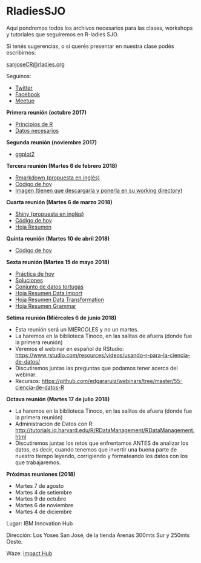 # RladiesSJO

Aquí pondremos todos los archivos necesarios para las clases, workshops y tutoriales que seguiremos en R-ladies SJO.

Si tenés sugerencias, o si querés presentar en nuestra clase podés escribirnos:

sanjoseCR@rladies.org 

Seguinos: 
- [Twitter](https://twitter.com/RladiesCR)
- [Facebook](https://www.facebook.com/R-Ladies-San-Jos%C3%A9-CR-113831192660935/)
- [Meetup](https://www.meetup.com/rladies-san-jose)

**Primera reunión (octubre 2017)**

- [Principios de R](https://github.com/malfaro2/RladiesSJO/blob/master/Rladies.R)
- [Datos necesarios](https://github.com/malfaro2/RladiesSJO/blob/master/combined.csv)

**Segunda reunión (noviembre 2017)**

- [ggplot2](https://github.com/malfaro2/RladiesSJO/blob/master/ggplot2.Rmd)


**Tercera reunión (Martes 6 de febrero 2018)**

- [Rmarkdown (propuesta en inglés)](https://github.com/mine-cetinkaya-rundel/dukelib-workshop-rmarkdown/blob/master/rmarkdown.pdf)
- [Código de hoy](https://github.com/malfaro2/RladiesSJO/blob/master/Rmarkdown.Rmd)
- [Imagen (tienen que descargarla y ponerla en su working directory)](https://github.com/malfaro2/RladiesSJO/blob/master/boards.jpg)

**Cuarta reunión (Martes 6 de marzo 2018)**

- [Shiny (propuesta en inglés)](http://shiny.rstudio.com/tutorial/written-tutorial/lesson1/)
- [Código de hoy](https://github.com/malfaro2/RladiesSJO/blob/master/Shiny_RladiesSJO.Rmd)
- [Hoja Resumen](http://shiny.rstudio.com/images/shiny-cheatsheet.pdf)

**Quinta reunión (Martes 10 de abril 2018)**

- [Código de hoy](https://github.com/malfaro2/RladiesSJO/blob/master/Shiny2_RladiesSJO.R)

**Sexta reunión (Martes 15 de mayo 2018)**

- [Práctica de hoy](https://github.com/malfaro2/RladiesSJO/blob/master/dplyr%20pra%CC%81ctica.Rmd)
- [Soluciones](https://github.com/malfaro2/RladiesSJO/blob/master/Solucio%CC%81n_sesio%CC%81n_dplyr1.Rmd)
- [Conjunto de datos tortugas](https://github.com/malfaro2/RladiesSJO/blob/master/tortugas2.csv)
- [Hoja Resumen Data Import](https://github.com/malfaro2/RladiesSJO/blob/master/data-import.pdf)
- [Hoja Resumen Data Transformation](https://github.com/malfaro2/RladiesSJO/blob/master/data-transformation.pdf)
- [Hoja Resumen Grammar](https://github.com/malfaro2/RladiesSJO/blob/master/grammar.jpeg)

**Sétima reunión (Miércoles 6 de junio 2018)**

- Esta reunión será un MIÉRCOLES y no un martes.
- La haremos en la biblioteca Tinoco, en las salitas de afuera (donde fue la primera reunión)
- Veremos el webinar en español de RStudio: https://www.rstudio.com/resources/videos/usando-r-para-la-ciencia-de-datos/
- Discutiremos juntas las preguntas que podamos tener acerca del webinar.
- Recursos: https://github.com/edgararuiz/webinars/tree/master/55-ciencia-de-datos-R

**Octava reunión (Martes 17 de julio 2018)**

- La haremos en la biblioteca Tinoco, en las salitas de afuera (donde fue la primera reunión)
- Administración de Datos con R: http://tutorials.iq.harvard.edu/R/RDataManagement/RDataManagement.html
- Discutiremos juntas los retos que enfrentamos ANTES de analizar los datos, es decir, cuando tenemos que invertir una buena parte de nuestro tiempo leyendo, corrigiendo y formateando los datos con los que trabajaremos.

**Próximas reuniones (2018)**

- Martes 7 de agosto
- Martes 4 de setiembre
- Martes 9 de octubre
- Martes 6 de noviembre
- Martes 4 de diciembre

Lugar: IBM Innovation Hub

Dirección: Los Yoses San José, de la tienda Arenas 300mts Sur y 250mts Oeste.

Waze: [Impact Hub](https://www.waze.com/livemap?zoom=17&lat=9.92825&lon=-84.06164)

